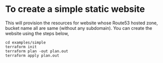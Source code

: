 # To create a simple static website

This will provision the resources for website whose Route53 hosted zone, bucket name all are same (without any subdomain). You can create the website using the steps below,

```
cd examples/simple
terraform init
terraform plan -out plan.out
terraform apply plan.out
```